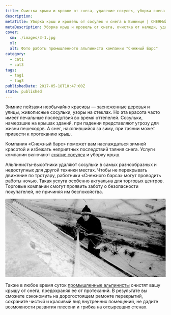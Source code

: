 ```yaml
---
title: Очистка крыши и кровли от снега, удаление сосулек, уборка снега и наледи с крыш, очистка кровель от сосулек
description: 
metaTitle: Уборка крыш и кровель от сосулек и снега в Виннице | СНЕЖНЫЙ БАРС
metaDescription: Уборка крыш и кровель от снега, очистка от наледи, удаление сосулек и другие высотные работы ☎+38 (096) 555-30-92 от компании Снежный Барс
cover:
  sm: ./images/3-1.jpg
  xl: 
  alt: Фото работы промышленного альпиниста компании "Снежный Барс"
category:
  - cat1
  - cat3
tags:
  - tag1
  - tag3
publishedDate: 2017-05-18T10:47:00Z
state: published    
---
```

Зимние пейзажи необычайно красивы — заснеженные деревья и улицы, живописные сосульки, узоры на стеклах. Но эта красота часто имеет печальные последствия во время оттепелей. Сосульки, намерзшие на крышах зданий, при падении представляют угрозу для жизни пешеходов. А снег, накопившийся за зиму, при таянии может привести к протеканию крыш.

Компания «Снежный барс» поможет вам наслаждаться зимней красотой и избежать неприятных последствий таяния снега. Услуги компании включают [снятие сосулек](/uborka-snega-s-krysh/ "Удаление сосулек") и уборку крыш.

Альпинисты-высотники удаляют сосульки в самых разнообразных и недоступных для другой техники местах. Чтобы не перекрывать движение по тротуару, работники «Снежного барса» могут проводить работы ночью. Такая услуга особенно актуальна для торговых центров. Торговые компании смогут проявить заботу о безопасности покупателей, не причиняя им беспокойства.

![](./images//snowcleaning.jpg)

Также в любое время суток [промышленные альпинисты](/ "Промальп") очистят вашу крышу от снега, предохраняя ее от протеканий. В результате вы сможете сэкономить на дорогостоящем ремонте перекрытий, сохраните чистый и красивый вид внутренних помещений, не дадите возможности развития плесени и грибка на отсыревших стенах.
